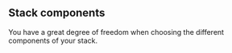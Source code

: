 ## Stack components

You have a great degree of freedom when choosing the different components of your stack.


